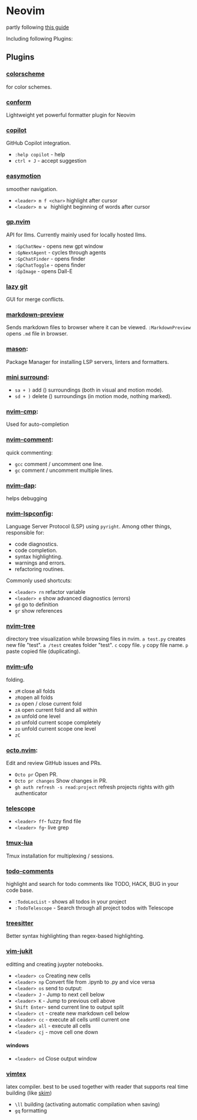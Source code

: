 # Neovim

partly following [this guide](https://www.playfulpython.com/configuring-neovim-as-a-python-ide/)

Including following Plugins:

## Plugins

### [colorscheme](https://github.com/bluz71/vim-nightfly-colors)  
for color schemes.

### [conform](https://github.com/stevearc/conform.nvim?tab=readme-ov-file)  
Lightweight yet powerful formatter plugin for Neovim

### [copilot](https://github.com/github/copilot.vim)
GitHub Copilot integration.

- `:help copilot` - help
- `ctrl + J` - accept suggestion

### [easymotion](https://github.com/easymotion/vim-easymotion)  
smoother navigation.
- `<leader> m f <char>` highlight <char> after cursor
- `<leader> m w ` highlight beginning of words after cursor

### [gp.nvim](https://github.com/Robitx/gp.nvim)
API for llms. Currently mainly used for locally hosted llms.

- `:GpChatNew` - opens new gpt window
- `:GpNextAgent` - cycles through agents
- `:GpChatFinder` - opens finder 
- `:GpChatToggle` - opens finder 
- `:GpImage` - opens Dall-E  

### [lazy git](https://github.com/jesseduffield/lazygit)
GUI for merge conflicts.

### [markdown-preview](https://github.com/iamcco/markdown-preview.nvim)
Sends markdown files to browser where it can be viewed.
`:MarkdownPreview` opens `.md` file in browser.

### [mason](https://github.com/mason-org/mason.nvim):  
Package Manager for installing LSP servers, linters and formatters.

### [mini surround](https://github.com/echasnovski/mini.surround):  
- `sa + )` add () surroundings (both in visual and motion mode).
- `sd + )` delete () surroundings (in motion mode, nothing marked).

### [nvim-cmp](https://github.com/hrsh7th/nvim-cmp):  
Used for auto-completion

### [nvim-comment](https://github.com/terrortylor/nvim-comment):
quick commenting:
- `gcc` comment / uncomment one line. 
- `gc` comment / uncomment multiple lines.

### [nvim-dap](https://github.com/rcarriga/nvim-dap-ui):
helps debugging

### [nvim-lspconfig](https://github.com/neovim/nvim-lspconfig):  
Language Server Protocol (LSP) using `pyright`.
Among other things, responsible for:
- code diagnostics.
- code completion.
- syntax highlighting.
- warnings and errors.
- refactoring routines.  

Commonly used shortcuts:
- `<leader> rn` refactor variable
- `<leader> e` show advanced diagnostics (errors)
- `gd` go to definition
- `gr` show references

### [nvim-tree](https://github.com/nvim-tree/nvim-tree.lua)
directory tree visualization while browsing files in nvim.
`a test.py` creates new file "test". 
`a /test` creates folder "test".
`c` copy file.
`y` copy file name.
`p` paste copied file (duplicating).

### [nvim-ufo](https://github.com/kevinhwang91/nvim-ufo)
folding.
- `zM` close all folds
- `zR`open all folds
- `za` open / close current fold
- `zA` open current fold and all within
- `zm` unfold one level
- `zO` unfold current scope completely
- `zo` unfold current scope one level
- `zC`

### [octo.nvim](https://github.com/pwntester/octo.nvim):
Edit and review GitHub issues and PRs.
- `Octo pr` Open PR.
- `Octo pr changes` Show changes in PR.
- `gh auth refresh -s read:project` refresh projects rights with gith authenticator

### [telescope](https://github.com/nvim-telescope/telescope.nvim)
- `<leader> ff`- fuzzy find file
- `<leader> fg`- live grep

### [tmux-lua](https://github.com/alexghergh/nvim-tmux-navigation)
Tmux installation for multiplexing / sessions.

### [todo-comments](https://github.com/folke/todo-comments.nvim)
highlight and search for todo comments like TODO, HACK, BUG in your code base.
- `:TodoLocList` - shows all todos in your project
- `:TodoTelescope` - Search through all project todos with Telescope

### [treesitter](https://github.com/nvim-treesitter/nvim-treesitter)
Better syntax highlighting than regex-based highlighting.

### [vim-jukit](https://github.com/luk400/vim-jukit)
editting and creating juypter notebooks.
- `<leader> co` Creating new cells
- `<leader> np` Convert file from .ipynb to .py and vice versa
- `<leader> os` send to output: 
- `<leader> J` - Jump to next cell below
- `<leader> K` - Jump to previous cell above
- `Shift Enter`- send current line to output split
- `<leader> ct` - create new markdown cell below
- `<leader> cc` - execute all cells until current one
- `<leader> all` - execute all cells
- `<leader> cj` - move cell one down
#### windows
- `<leader> od` Close output window

### [vimtex](https://github.com/lervag/vimtex)
latex compiler. best to be used together with reader that supports real time building 
(like [skim](https://dr563105.github.io/blog/skim-vimtex-setup/))

- `\ll` building (activating automatic compilation when saving)
- `gq` formatting

